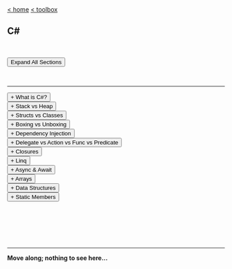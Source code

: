 <div style="display: inline-block;">
<a class="link" href="http://oclipa.github.io/">&lt; home</a>
<a class="link" href="http://oclipa.github.io/toolbox.html">&lt; toolbox</a>
</div> 

## C#

&nbsp;

<button type="button" id="toggle-all" value="none">Expand All Sections</button>

&nbsp;

-------------------------------------------------------------------------------------------------------

<div><a id="intro" />  
<button type="button" class="collapsible">+ What is C#?</button>
<div class="content" style="display: none;" markdown="1">

C# is an object-oriented, type-safe, and managed language that is compiled by .Net framework to generate Microsoft Intermediate Language.

</div>
</div>

<div><a id="memory" />
<button type="button" class="collapsible">+ Stack vs Heap</button>
<div class="content" style="display: none;" markdown="1">

### Stack:
  * Contiguous memory.
  * A stack consists of frames; each frame corresponds to a method/function call.  A pointer references the current frame.
  * When a method is called, all of its value-types (and pointers) are stored as a frame which is pushed onto the top of the stack.
  * When the method returns, the frame for that method is popped off the stack (releasing the memory) and the pointer moves down to the next frame (i.e. the calling method).

### Heap:
   * Dynamic memory which can be allocated at will.
   * Can be fragmented since no guarantee which memory will be available at time oects are written.
   * Creating a reference-type oect reserves memory for the oect, plus overhead for the pointer, plus overhead for memory management.
   * When a reference-type oect is no longer referenced from the stack (or another oect), it is available to be garbage collected (which happens on occasion).

</div>
</div>

<div><a id="structs" />  
<button type="button" class="collapsible">+ Structs vs Classes</button>  
<div class="content" style="display: none;" markdown="1">

### Structs:

```C#
public struct MyStruct
{
    public float number;
    public byte flags;
    public byte index;
}
```
   * Value-type (entire object stored in a single memory location).
   * Supports inheritance.
   * Allocated on the stack (if local to a function) or on the heap (if a class member).
   * Cannot be null (unless Nullable<> is used)
   * Memory overhead is: (total size of fields) + (memory alignment padding)
   * Unless using the `ref` keyword, structs are always copied when passed into functions.
      * When using `ref` the stack address of the value type is passed, rather than a copy of the value type.
   * Once out of scope, memory location is immediately available to be overwritten.
   * Memory is contiguous, so may improve memory access patterns and CPU caching.
  
   * Cons: 
      * Cannot usually have multiple oects reference the same struct; each requires its own copy of the struct.
      * Large structs can be slow to copy, which can impact performance.
      * Boxing a struct (i.e. converting it in an oect) can impact performance

### Classes:

```C#
public class MyStruct
{
    public float number;
    public byte flags;
    public byte index;
}
```
   * Reference-type (object is referenced by a pointer).
   * Supports inheritance.
   * Allocated on the heap.
   * Can be null (if pointer is not assigned to a memory location)
   * Memory overhead is: (total size of fields) + (8 byte pointer) + (16 byte memory management).
   * References to a class are passed between methods (rather than the class itself).
   * Once out of scope, the memory location is available to be garbage collected (which may not happen immediately).
   * Memory can be fragmented.

  * Cons: 
     * Extra memory overhead (which may not be immediately removed when the oect is no longer referenced)
     * oects require initialization, which can impact performance.
     * Memory fragmentation can lead to slower performance.

</div>
</div>

<div><a id="boxing" />  
<button type="button" class="collapsible">+ Boxing vs Unboxing</button>
<div class="content" style="display: none;" markdown="1">

Boxing is the conversion of a value type to an reference type, or any interface face type implemented by the value type.

Boxing a value type creates an object instance containing the value and stores it on the heap.

e.g. `object o = 100;`

Unboxing is the reverse of this process:

e.g. `int x = (int)o;`

</div>
</div>

<div><a id="dependency" />    
<button type="button" class="collapsible">+ Dependency Injection</button>   
<div class="content" style="display: none;" markdown="1">

* Constructor dependency
* Property dependency
* Method dependency

</div>
</div>

<div><a id="delegates" />   
<button type="button" class="collapsible">+ Delegate vs Action vs Func vs Predicate</button>   
<div class="content" style="display: none;" markdown="1">

**Be sure to also read the section on Closures**

   * ### Delegate:
      * An older, generic form of Action, Func and Predicate.
      * Nowadays, prefer Action and Func, which are generally less complex and easier to read.
      
```C#
    class Program
    {
        public delegate int CalculateIt(int x, in y);

        static void Main(string[] args)
        {
            CalculateIt calc = Add;
            // Prints out "Result = 9"
            Console.WriteLine("Result = " + calc(4, 5));    

            calc = Subtract;
            // Prints out "Result = -1"
            Console.WriteLine("Result = " + calc(1, 2));
        }

        static int Add(int a, in b)
        {
            return a + b;
        }

        static void Subtract(int a, in b)
        {
            return a - b;
        }
    }
```
      * A multicast delegate
      * Nowadays, prefer Action and Func, which are generally less complex and easier to read.

   * ### Action&lt;T&gt;: 
      * Return type must be `void`
      
```C#
    class Program
    {
        static void Main(string[] args)
        {
            Action<int, int> calc = Add;
            // Prints out "Result = 9"
            calc(4, 5);           

            calc = Subtract;
            // Prints out "Result = -1"
            calc(4, 5);           
            
            Action<int, int> anonymousAction = (a, b) => 
                    { Console.WriteLine("Result = " + (a + b)); };
                    
            // Prints out "Result = 9"
            anonymousAction.Invoke(4, 5);  
        }

        static void Add(int a, in b)
        {
            Console.WriteLine("Result = " + (a + b));
        }

        static void Subtract(int a, in b)
        {
            Console.WriteLine("Result = " + (a - b));
        }
    }
```

   * ### Func&lt;T&gt;:
      * Must return a value

```C#
class Program
{
    static void Main(string[] args)
    {
        // note: Func<in, in, out>
        Func<int, int, int> calc = Add;
        // Prints out "Result = 9"
        Console.WriteLine("Result = " + calc(4, 5));    
 
        calc = Subtract;
        // Prints out "Result = -1"
        Console.WriteLine("Result = " + calc(4, 5));    
        
        Func<int, int, int> anonymousFunc = (a, b) => 
                { return a + b; };
                
        // Prints out "Result = 9"
        Console.WriteLine("Result = " + anonymousFunc.Invoke(4, 5));    
    }

    static int Add(int a, in b)
    {
        return a + b;
    }
    
    static int Subtract(int a, in b)
    {
        return a - b;
    }
}
```

   * ### Predicate&lt;T&gt;:
      * A special case of Func that only returns a bool.
      
</div>
</div>

<div><a id="closures" />  
<button type="button" class="collapsible">+ Closures</button> 
<div class="content" style="display: none;" markdown="1">

Closures are essentially used to encapsulate variables with the methods that require them, but without initializing the variables.  

They are particularly relevant to Delegates (including Action, Func and Predicate), since they mean that the state of arguments can be read at the time they are called, not at the time they are instantiated.  However, this does means that care must be taken to ensure the correct values are applied.  

For example, in the following code the output will be the number 10 ten times, rather than the expected 0 to 9:

```
delegate void Printer();

static void Main()
{
    List<Printer> printers = new List<Printer>();
    
    int i=0;
    for(; i < 10; i++)
    {
        printers.Add(delegate { Console.WriteLine(i); });
    }

    foreach (var printer in printers)
    {
        printer();
    }
}
```
At first glance, the above code would seem to indicate that `i` is incremented for each new delegate added to `printers`, however in practice what happens is that the compiler has associated the delegates with the variable `i` and the runtime will use whatever the value of `i` is at the time the delegate method is called (in the `foreach` loop).

Conceptually, the compiler does something like this:

```
// "replace" the delegate with a closure
// that includes the method and any variables
// if depends on.
class PrinterClosure
{
    public int CurrentI;
    public void Printer() => Console.WriteLine(this.currentI);
}

static void Main()
{
    // "replace" all references to
    // Printer with PrinterClosure
    List<PrinterClosure> printers = new List<PrinterClosure>();
    
    int i=0;
    for(; i < 10; i++)
    {
        // PrinterClosure is assigned a value
        // for i, but doesn't use it here
        printers.Add(new PrinterClosure() { i } );
    }

    foreach (PrinterClosure printer in printers)
    {
        // PrinterClosure now picks up the
        // value of i (10)
        printer.CurrentI = i;
        printer.printer();
    }
}
```

To avoid this, the value of `i` should be passed as an argument, rather than as a scoped variable:

```
delegate void Printer(int i);

static void Main()
{
    List<Printer> printers = new List<Printer>();
    
    int i=0;
    for(; i < 10; i++)
    {
        printers.Add(delegate(i) { Console.WriteLine(i); });
    }

    foreach (var printer in printers)
    {
        // prints out 0..9 as expected
        printer();
    }
}
```

In this case, the compiler (again, conceptually) generates a closure similar to the following:

```
class PrinterClosure
{
    // i will be scoped to the Printer method
    public void Printer(int i) => Console.WriteLine(i);
}
```

</div>
</div>

<div><a id="linq" />  
<button type="button" class="collapsible">+ Linq</button> 
<div class="content" style="display: none;" markdown="1">

Further info: [https://docs.microsoft.com/en-us/dotnet/api/system.linq.enumerable](https://docs.microsoft.com/en-us/dotnet/api/system.linq.enumerable)

### Where

```C#
IEnumerable<TSource> result = 
    Where<TSource>(IEnumerable<TSource>, Func<TSource,Boolean>);

var result = source.Where(o => o.Prop == x);
```

### Select

```C#
IEnumerable<TSource> result = 
    Select<TSource,TResult>(IEnumerable<TSource>, Func<TSource,TResult>)

var result = source.Select(o => new 
                            { 
                                Prop1 = o.Prop1; 
                                Prop2 = o.Prop2 
                            }
                        );
```

### OrderBy

```C#
IEnumerable<TSource> result = 
    OrderBy<TSource,TKey>(IEnumerable<TSource>, Func<TSource,TKey>)

var result = source.OrderBy(o => o.Prop);
```

### OrderByDescending

```C#
IEnumerable<TSource> result = 
    OrderByDescending<TSource,TKey>(IEnumerable<TSource>, Func<TSource,TKey>)

var result = source.OrderByDescending(o => o.Prop);
```

### ThenByDescending

```C#
IEnumerable<TSource> result = 
    OrderBy[...].
    ThenByDescending(IEnumerable<TSource>, Func<TSource,TKey>);

var result = source.OrderBy(o => o.Prop1).
                    ThenByDescending(o => o.Prop2);
```

### Join

```C#
var result = source1.Join(source2, 
                     o1 => o1.Prop1, o2 => o2.Prop1, 
                     (o1, o2) => new 
                         {
                             o1.Prop1,
                             o1.Prop2,
                             o2.Prop3,
                             o2.Prop4
                         }
                     );
```

### GroupBy

```C#
var result = source1.GroupBy(o => o.Prop).
                                 Select(grp => new
                                     {
                                         PropId = grp.Key,
                                         PropCount = grp.Count()
                                     });
```

### Take

```C#
// select top 3

var result = source.Where(
                     o => o.Prop == x).
                     Take(3);
```

### Skip

```C#
// uses a mixture of query syntax and lambda syntax

var result = (from o in source
                where o.Prop1 == x
                orderby o.Prop2
                select o).Skip(2).Take(3);
```

### Single

```C#
// throws an exception if no elements

var result = source.Single(o => o.Prop == x);
```

### SingleOrDefault

```C#
// returns null if no elements

var result = source.SingleOrDefault(o => o.Prop == x);
```

### DefaultIfEmpty

```C#
// returns a new OClass instance if no elements

var result = source.Where(o => o.Prop == x).
                        DefaultIfEmpty(new OClass()).Single();
```

### Last

```C#
// First, Last and ElementAt used in same way

var result = source.Where(o => o.Prop == x).
                        OrderBy(o => o.Prop).Last();
```

### SingleOrDefault

```C#
// returns 0 if no elements

var result = source.Where(o => o.Prop == x).
                      Select(o => o.Prop).SingleOrDefault();
```

### ToArray

```C#
// uses query syntax

string[] result = (from o in source
                select o.Prop).ToArray();
```

### ToDictionary

```C#
// uses lambda syntax

Dictionary<int, OClass> result = 
            source.ToDictionary(o => o.IntProp);

// uses a mixture of query syntax and lambda syntax

Dictionary<string, double> result = 
    (from og in
        (from o1 in source1
         join o2 in source2 on o1.Prop equals o2.Prop
         select new { o2.StrProp, o1.DblProp})
            group og by og.StrProp into g
            select g).
                ToDictionary(g => g.Key, 
                                g => g.Max(og => og.DblProp));
```

### ToList

```C#
// uses query syntax

List<OClass> result = (from o in source
                        where o.Prop > x
                        orderby o.Prop).ToList();
```

### ToLookup

```C#
ILookup<int, string> result = 
        source.toLookup(o => o.IntProp, o.StrProp);
```
</div>
</div>

<div> 
<button type="button" class="collapsible">+ Async & Await</button> 
<div class="content" style="display: none;" markdown="1">

If an `async` method calls another method or function using the `await` keyword, the calling method will return instantly at the point `await` is called; any instructions after the `await` will not complete until after the awaited method completes.

In the following example, the output from the program will be null, since `result` will not be initialized until after `Task.Delay(5)` returns, which will not happen until after WriteLine() is called.

```C#

class Program {
  private static string result;
 
  static void Main() {
    SaySomething();
    Console.WriteLine(result);
  }
 
  static async Task<string> SaySomething() {
    await Task.Delay(5);
    result = "Hello world!";
    return “Something”;
  }
}
```

An alternative approach would be to use `Thread.Sleep(5)`, rather than `Task.Delay(5)`, since this will cause the main thread to block until the `Sleep()` method returns, so that `result` will be initialized before the `SaySomething` method returns.  In this case, the program will return `Hello world!`.
</div>
</div>

<div><a id="arrays" />   
<button type="button" class="collapsible">+ Arrays</button>   
<div class="content" style="display: none;" markdown="1">

See: http://zetcode.com/lang/csharp/arrays/
And: https://www.geeksforgeeks.org/c-sharp-join-method-set-1/  (and Split)

What is a Jagged Array?

</div>
</div>

<div>  
<button type="button" class="collapsible">+ Data Structures</button>  
<div class="content" style="display: none;" markdown="1">

Should create a separate page that goes through these in depth

### Array
### ArrayList
### Stack
### Queue
### LinkedList<T> (Doubly-Linked List)
### HashTable
### Dictionary<TKey, TValue>
### SortedSet<T> (Red-Black Tree)

See here: https://stackoverflow.com/questions/1806511/objects-that-represent-trees

### Singly-Linked List
### Skip List
### Binary Search Tree
### Cartesian Tree
### B-Tree
### Splay Tree
### AVL Tree
### KD Tree

</div>
</div>

<div><a id="static" /> 
<button type="button" class="collapsible">+ Static Members</button>   
<div class="content" style="display: none;" markdown="1">

See: https://www.toptal.com/c-sharp/interview-questions - see example using TestStatic class

</div>
</div>

&nbsp;

&nbsp;

&nbsp;

-------------------------------------------------------------------------------------------------------

**Move along; nothing to see here...**

<script type="text/javascript">

    const loadCSS = (filename) => { 

       const file = document.createElement("link");
       file.setAttribute("rel", "stylesheet");
       file.setAttribute("type", "text/css");
       file.setAttribute("href", filename);
       document.head.appendChild(file);
    };

    const loadJS = (filename) => { 

       const file = document.createElement("script");
       file.setAttribute("type", "text/javascript");
       file.setAttribute("src", filename);
       document.head.appendChild(file);
    };
   
    //just call a function to load your CSS
    //this path should be relative your HTML location
    loadCSS("../collapse.css");
    loadJS("../collapse.js");

</script>
